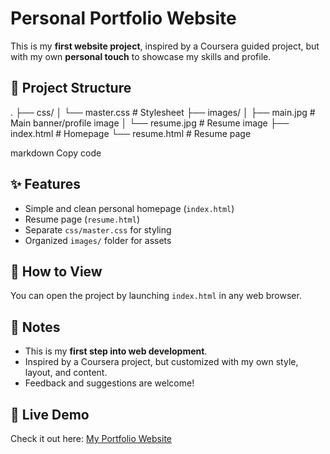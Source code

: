 # Personal Portfolio Website

This is my **first website project**, inspired by a Coursera guided project, but with my own **personal touch** to showcase my skills and profile.

## 📂 Project Structure
.
├── css/
│ └── master.css # Stylesheet
├── images/
│ ├── main.jpg # Main banner/profile image
│ └── resume.jpg # Resume image
├── index.html # Homepage
└── resume.html # Resume page

markdown
Copy code

## ✨ Features
- Simple and clean personal homepage (`index.html`)
- Resume page (`resume.html`)
- Separate `css/master.css` for styling
- Organized `images/` folder for assets

## 🚀 How to View
You can open the project by launching `index.html` in any web browser.  

## 📌 Notes
- This is my **first step into web development**.  
- Inspired by a Coursera project, but customized with my own style, layout, and content.  
- Feedback and suggestions are welcome!

## 🚀 Live Demo
Check it out here: [My Portfolio Website](https://<your-username>.github.io)
